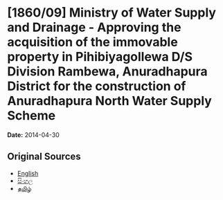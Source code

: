 # [1860/09] Ministry of Water Supply and Drainage - Approving the acquisition of the immovable property in Pihibiyagollewa D/S Division Rambewa, Anuradhapura District for the construction of Anuradhapura North Water Supply Scheme

**Date:** 2014-04-30

## Original Sources

- [English](https://documents.gov.lk/view/extra-gazettes/2014/4/1860-09_E.pdf)
- [සිංහල](https://documents.gov.lk/view/extra-gazettes/2014/4/1860-09_S.pdf)
- [தமிழ்](https://documents.gov.lk/view/extra-gazettes/2014/4/1860-09_T.pdf)
